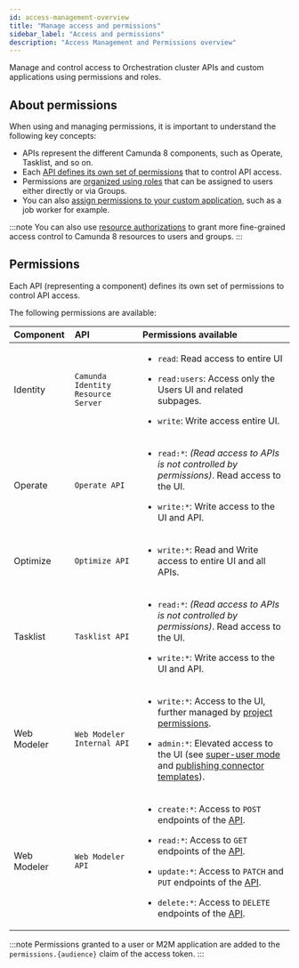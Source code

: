 ```yaml
---
id: access-management-overview
title: "Manage access and permissions"
sidebar_label: "Access and permissions"
description: "Access Management and Permissions overview"
---
```


Manage and control access to Orchestration cluster APIs and custom applications using permissions and roles.

## About permissions

When using and managing permissions, it is important to understand the following key concepts:

- APIs represent the different Camunda 8 components, such as Operate, Tasklist, and so on.
- Each [API defines its own set of permissions](#permissions) that to control API access.
- Permissions are [organized using roles](./manage-permissions.md#manage-permissions-for-roles) that can be assigned to users either directly or via Groups.
- You can also [assign permissions to your custom application](./manage-permissions.md#manage-application-permissions), such as a job worker for example.

:::note
You can also use [resource authorizations](./resource-authorizations.md) to grant more fine-grained access control to Camunda 8 resources to users and groups.
:::

## Permissions

Each API (representing a component) defines its own set of permissions to control API access.

The following permissions are available:

| Component   | API                                | Permissions available                                                                                                                                                                                                                                                                                                                                                                                                                                       |
| :---------- | :--------------------------------- | :---------------------------------------------------------------------------------------------------------------------------------------------------------------------------------------------------------------------------------------------------------------------------------------------------------------------------------------------------------------------------------------------------------------------------------------------------------- |
| Identity    | `Camunda Identity Resource Server` | <p><ul><li>`read`: Read access to entire UI</li><li><p>`read:users`: Access only the Users UI and related subpages.</p></li><li><p>`write`: Write access entire UI.</p></li></ul></p>                                                                                                                                                                                                                                                                       |
| Operate     | `Operate API`                      | <p><ul><li>`read:*`: _(Read access to APIs is not controlled by permissions)_. Read access to the UI.</li><li><p>`write:*`: Write access to the UI and API.</p></li></ul></p>                                                                                                                                                                                                                                                                               |
| Optimize    | `Optimize API`                     | <p><ul><li>`write:*`: Read and Write access to entire UI and all APIs.</li></ul></p>                                                                                                                                                                                                                                                                                                                                                                        |
| Tasklist    | `Tasklist API`                     | <p><ul><li>`read:*`: _(Read access to APIs is not controlled by permissions)_. Read access to the UI.</li><li><p>`write:*`: Write access to the UI and API.</p></li></ul></p>                                                                                                                                                                                                                                                                               |
| Web Modeler | `Web Modeler Internal API`         | <p><ul><li>`write:*`: Access to the UI, further managed by [project permissions](/components/modeler/web-modeler/collaboration.md#access-rights-and-permissions).</li><li><p>`admin:*`: Elevated access to the UI (see [super-user mode](/components/modeler/web-modeler/collaboration.md#super-user-mode) and [publishing connector templates](/components/connectors/manage-connector-templates.md#publish-a-connector-template)).</p></li></ul></p>      |
| Web Modeler | `Web Modeler API`                  | <p><ul><li>`create:*`: Access to `POST` endpoints of the [API](/apis-tools/web-modeler-api/index.md).</li><li><p>`read:*`: Access to `GET` endpoints of the [API](/apis-tools/web-modeler-api/index.md).</p></li><li><p>`update:*`: Access to `PATCH` and `PUT` endpoints of the [API](/apis-tools/web-modeler-api/index.md).</p></li><li><p>`delete:*`: Access to `DELETE` endpoints of the [API](/apis-tools/web-modeler-api/index.md).</p></li></ul></p> |

:::note
Permissions granted to a user or M2M application are added to the `permissions.{audience}` claim of the access token.
:::
